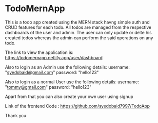 # TodoMernApp
This is a todo app created using the MERN stack havng simple auth and CRUD features for each todo.
All todos are managed from the respective dashboards of the user and admin.
The user can only update or delte his created todos whereas the admin can perform the said operations on any todo.

The link to view the application is:  https://todomernapp.netlify.app/user/dashboard

Also to login as an Admin use the following details:
username: "syedobaid@gmail.com"
password: "hello123"

Also to login as a normal User use the following details:
username: "tommy@gmail.com"
password: "hello123"

Apart from that you can also create your own user using signup

Link of the frontend Code : https://github.com/syedobaid7997/TodoApp

Thank you

